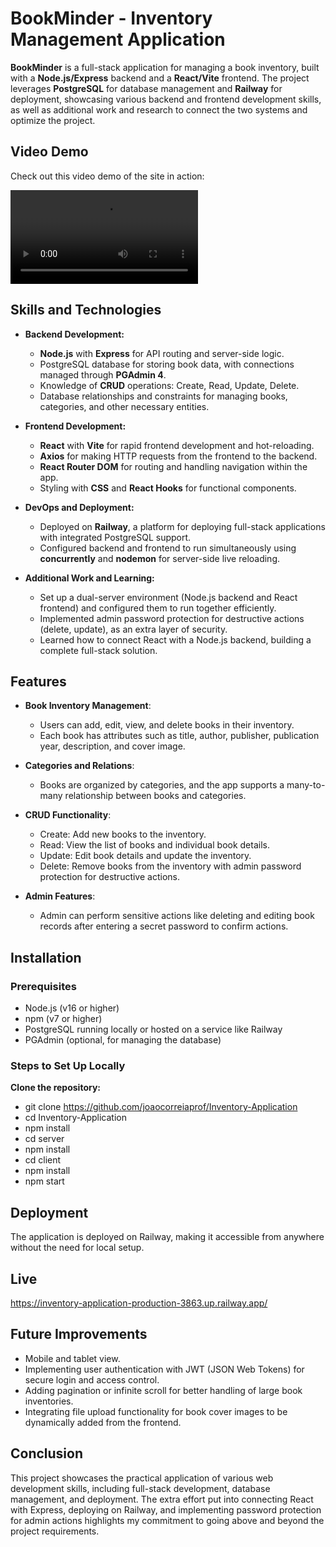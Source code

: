 # BookMinder - Inventory Management Application

**BookMinder** is a full-stack application for managing a book inventory, built with a **Node.js/Express** backend and a **React/Vite** frontend. The project leverages **PostgreSQL** for database management and **Railway** for deployment, showcasing various backend and frontend development skills, as well as additional work and research to connect the two systems and optimize the project.

## Video Demo

Check out this video demo of the site in action:

![Video Demo](./client/public/demo.mp4)

## Skills and Technologies

- **Backend Development:**

  - **Node.js** with **Express** for API routing and server-side logic.
  - PostgreSQL database for storing book data, with connections managed through **PGAdmin 4**.
  - Knowledge of **CRUD** operations: Create, Read, Update, Delete.
  - Database relationships and constraints for managing books, categories, and other necessary entities.

- **Frontend Development:**

  - **React** with **Vite** for rapid frontend development and hot-reloading.
  - **Axios** for making HTTP requests from the frontend to the backend.
  - **React Router DOM** for routing and handling navigation within the app.
  - Styling with **CSS** and **React Hooks** for functional components.

- **DevOps and Deployment:**

  - Deployed on **Railway**, a platform for deploying full-stack applications with integrated PostgreSQL support.
  - Configured backend and frontend to run simultaneously using **concurrently** and **nodemon** for server-side live reloading.

- **Additional Work and Learning:**
  - Set up a dual-server environment (Node.js backend and React frontend) and configured them to run together efficiently.
  - Implemented admin password protection for destructive actions (delete, update), as an extra layer of security.
  - Learned how to connect React with a Node.js backend, building a complete full-stack solution.

## Features

- **Book Inventory Management**:
  - Users can add, edit, view, and delete books in their inventory.
  - Each book has attributes such as title, author, publisher, publication year, description, and cover image.
- **Categories and Relations**:
  - Books are organized by categories, and the app supports a many-to-many relationship between books and categories.
- **CRUD Functionality**:

  - Create: Add new books to the inventory.
  - Read: View the list of books and individual book details.
  - Update: Edit book details and update the inventory.
  - Delete: Remove books from the inventory with admin password protection for destructive actions.

- **Admin Features**:
  - Admin can perform sensitive actions like deleting and editing book records after entering a secret password to confirm actions.

## Installation

### Prerequisites

- Node.js (v16 or higher)
- npm (v7 or higher)
- PostgreSQL running locally or hosted on a service like Railway
- PGAdmin (optional, for managing the database)

### Steps to Set Up Locally

**Clone the repository:**

- git clone https://github.com/joaocorreiaprof/Inventory-Application
- cd Inventory-Application
- npm install
- cd server
- npm install
- cd client
- npm install
- npm start

## Deployment

The application is deployed on Railway, making it accessible from anywhere without the need for local setup.

## Live

https://inventory-application-production-3863.up.railway.app/

## Future Improvements

- Mobile and tablet view.
- Implementing user authentication with JWT (JSON Web Tokens) for secure login and access control.
- Adding pagination or infinite scroll for better handling of large book inventories.
- Integrating file upload functionality for book cover images to be dynamically added from the frontend.

## Conclusion

This project showcases the practical application of various web development skills, including full-stack development, database management, and deployment. The extra effort put into connecting React with Express, deploying on Railway, and implementing password protection for admin actions highlights my commitment to going above and beyond the project requirements.
